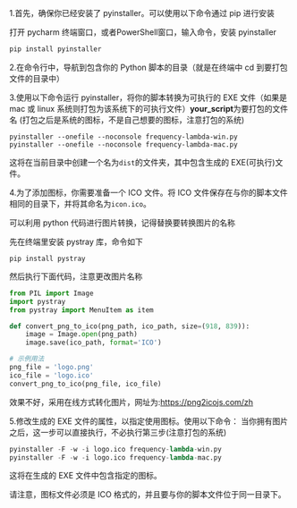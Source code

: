 1.首先，确保你已经安装了 pyinstaller。可以使用以下命令通过 pip 进行安装

打开 pycharm 终端窗口，或者PowerShell窗口，输入命令，安装 pyinstaller

```python
pip install pyinstaller
```

2.在命令行中，导航到包含你的 Python 脚本的目录（就是在终端中 cd 到要打包文件的目录中）

3.使用以下命令运行 pyinstaller，将你的脚本转换为可执行的 EXE 文件（如果是 mac 或 linux 系统则打包为该系统下的可执行文件）**your_script**为要打包的文件名
(打包之后是系统的图标，不是自己想要的图标，注意打包的系统)
```
pyinstaller --onefile --noconsole frequency-lambda-win.py
pyinstaller --onefile --noconsole frequency-lambda-mac.py
```

这将在当前目录中创建一个名为`dist`的文件夹，其中包含生成的 EXE(可执行)文件。

4.为了添加图标，你需要准备一个 ICO 文件。将 ICO 文件保存在与你的脚本文件相同的目录下，并将其命名为`icon.ico`。

可以利用 python 代码进行图片转换，记得替换要转换图片的名称

先在终端里安装 pystray 库，命令如下

```
pip install pystray
```

然后执行下面代码，注意更改图片名称

```python
from PIL import Image
import pystray
from pystray import MenuItem as item

def convert_png_to_ico(png_path, ico_path, size=(918, 839)):
    image = Image.open(png_path)
    image.save(ico_path, format='ICO')

# 示例用法
png_file = 'logo.png'
ico_file = 'logo.ico'
convert_png_to_ico(png_file, ico_file)
```
效果不好，采用在线方式转化图片，网址为:https://png2icojs.com/zh

5.修改生成的 EXE 文件的属性，以指定使用图标。使用以下命令：
当你拥有图片之后，这一步可以直接执行，不必执行第三步(注意打包的系统)
```python
pyinstaller -F -w -i logo.ico frequency-lambda-win.py
pyinstaller -F -w -i logo.ico frequency-lambda-mac.py
```

这将在生成的 EXE 文件中包含指定的图标。

请注意，图标文件必须是 ICO 格式的，并且要与你的脚本文件位于同一目录下。
